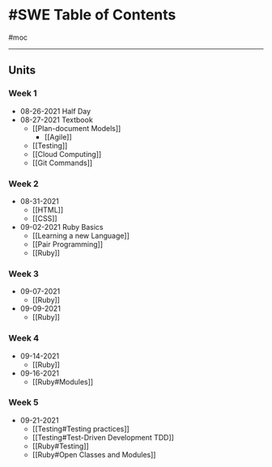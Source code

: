 # #SWE Table of Contents
#moc 

---

## Units
### Week 1
-  08-26-2021 Half Day
- 08-27-2021 Textbook
	- [[Plan-document Models]]
		- [[Agile]]
	- [[Testing]]
	- [[Cloud Computing]]
	- [[Git Commands]]

### Week 2
- 08-31-2021
	- [[HTML]]
	- [[CSS]]
- 09-02-2021 Ruby Basics
	- [[Learning a new Language]]
	- [[Pair Programming]]
	- [[Ruby]]

### Week 3
- 09-07-2021
	- [[Ruby]]
- 09-09-2021
	- [[Ruby]]

### Week 4
- 09-14-2021
	- [[Ruby]]
- 09-16-2021
	- [[Ruby#Modules]]

### Week 5
- 09-21-2021
	- [[Testing#Testing practices]]
	- [[Testing#Test-Driven Development TDD]]
	- [[Ruby#Testing]]
	- [[Ruby#Open Classes and Modules]]